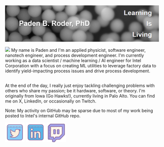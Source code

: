 [![Header](https://github.com/roderpad/roderpad/blob/afe5a9c5375bfedb0a67a896165a7d09ae81650b/readme_header.png "Click to goto my website")](https://padenroder.com/aboutme/)

<img src="https://github.com/roderpad/roderpad/blob/e5dae10ded91da953363f001b8cdb8c7a958f2e2/readme-IntroGif.gif">
My name is Paden and I'm an applied physicist, software engineer, nanotech engineer, and process development engineer. I'm currently working as a data scientist / machine learning / AI engineer for Intel Corporation with a focus on creating ML utilities to leverage factory data to identify yield-impacting process issues and drive process development. <br><br>

At the end of the day, I really just enjoy tackling challenging problems with others who share my passion; be it hardware, software, or theory. I'm originally from Iowa (Go Hawks!), currently living in Palo Alto. You can find me on X, LinkedIn, or occasionally on Twitch.

Note: My activity on GitHub may be sparse due to most of my work being posted to Intel's internal GitHub repo.

[![Twitter][1.2]][1] [![LinkedIn][2.2]][2] [![Twitch][3.2]][3]

<!-- Icons -->

[1.2]: https://github.com/roderpad/roderpad/blob/ed83a1533cffad73515c6d834ecc9cfea3d90c2b/icons8-twitter-64.png (Click to goto my X)
[2.2]: https://github.com/roderpad/roderpad/blob/ed83a1533cffad73515c6d834ecc9cfea3d90c2b/icons8-linkedin-64.png (Click to goto my LinkedIn)
[3.2]: https://github.com/roderpad/roderpad/blob/ed83a1533cffad73515c6d834ecc9cfea3d90c2b/icons8-twitch-64.png (Click to goto my Twitch)

<!-- Links to your social media accounts -->

[1]: https://twitter.com/PadenRoder
[2]: https://www.linkedin.com/in/padenroder/
[3]: https://www.twitch.tv/roderbro

<!--
**roderpad/roderpad** is a ✨ _special_ ✨ repository because its `README.md` (this file) appears on your GitHub profile.

Here are some ideas to get you started:

- 🔭 I’m currently working on ...
- 🌱 I’m currently learning ...
- 👯 I’m looking to collaborate on ...
- 🤔 I’m looking for help with ...
- 💬 Ask me about ...
- 📫 How to reach me: ...
- 😄 Pronouns: ...
- ⚡ Fun fact: ...
-->
